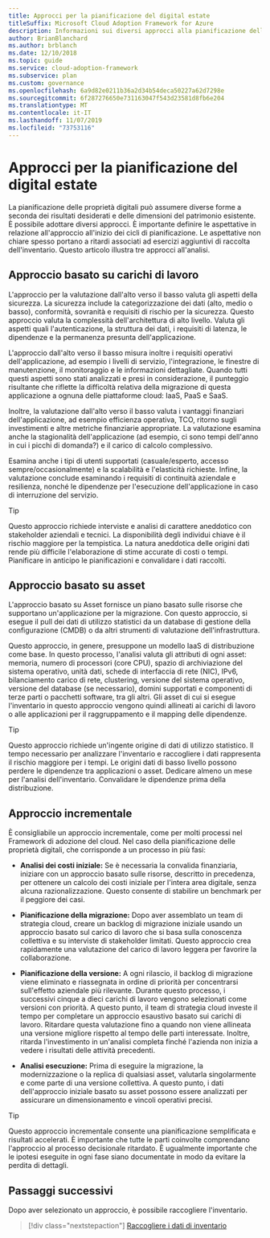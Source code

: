 ```yaml
---
title: Approcci per la pianificazione del digital estate
titleSuffix: Microsoft Cloud Adoption Framework for Azure
description: Informazioni sui diversi approcci alla pianificazione delle proprietà digitali.
author: BrianBlanchard
ms.author: brblanch
ms.date: 12/10/2018
ms.topic: guide
ms.service: cloud-adoption-framework
ms.subservice: plan
ms.custom: governance
ms.openlocfilehash: 6a9d82e0211b36a2d34b54deca50227a62d7298e
ms.sourcegitcommit: 6f287276650e731163047f543d23581d8fb6e204
ms.translationtype: MT
ms.contentlocale: it-IT
ms.lasthandoff: 11/07/2019
ms.locfileid: "73753116"
---
```

# <a name="approaches-to-digital-estate-planning"></a>Approcci per la pianificazione del digital estate

La pianificazione delle proprietà digitali può assumere diverse forme a seconda dei risultati desiderati e delle dimensioni del patrimonio esistente. È possibile adottare diversi approcci. È importante definire le aspettative in relazione all'approccio all'inizio dei cicli di pianificazione. Le aspettative non chiare spesso portano a ritardi associati ad esercizi aggiuntivi di raccolta dell'inventario. Questo articolo illustra tre approcci all'analisi.

## <a name="workload-driven-approach"></a>Approccio basato su carichi di lavoro

L'approccio per la valutazione dall'alto verso il basso valuta gli aspetti della sicurezza. La sicurezza include la categorizzazione dei dati (alto, medio o basso), conformità, sovranità e requisiti di rischio per la sicurezza. Questo approccio valuta la complessità dell'architettura di alto livello. Valuta gli aspetti quali l'autenticazione, la struttura dei dati, i requisiti di latenza, le dipendenze e la permanenza presunta dell'applicazione.

L'approccio dall'alto verso il basso misura inoltre i requisiti operativi dell'applicazione, ad esempio i livelli di servizio, l'integrazione, le finestre di manutenzione, il monitoraggio e le informazioni dettagliate. Quando tutti questi aspetti sono stati analizzati e presi in considerazione, il punteggio risultante che riflette la difficoltà relativa della migrazione di questa applicazione a ognuna delle piattaforme cloud: IaaS, PaaS e SaaS.

Inoltre, la valutazione dall'alto verso il basso valuta i vantaggi finanziari dell'applicazione, ad esempio efficienza operativa, TCO, ritorno sugli investimenti e altre metriche finanziarie appropriate. La valutazione esamina anche la stagionalità dell'applicazione (ad esempio, ci sono tempi dell'anno in cui i picchi di domanda?) e il carico di calcolo complessivo.

Esamina anche i tipi di utenti supportati (casuale/esperto, accesso sempre/occasionalmente) e la scalabilità e l'elasticità richieste. Infine, la valutazione conclude esaminando i requisiti di continuità aziendale e resilienza, nonché le dipendenze per l'esecuzione dell'applicazione in caso di interruzione del servizio.

> [!TIP]
> Questo approccio richiede interviste e analisi di carattere aneddotico con stakeholder aziendali e tecnici. La disponibilità degli individui chiave è il rischio maggiore per la tempistica. La natura aneddotica delle origini dati rende più difficile l'elaborazione di stime accurate di costi o tempi. Pianificare in anticipo le pianificazioni e convalidare i dati raccolti.

## <a name="asset-driven-approach"></a>Approccio basato su asset

L'approccio basato su Asset fornisce un piano basato sulle risorse che supportano un'applicazione per la migrazione. Con questo approccio, si esegue il pull dei dati di utilizzo statistici da un database di gestione della configurazione (CMDB) o da altri strumenti di valutazione dell'infrastruttura.

Questo approccio, in genere, presuppone un modello IaaS di distribuzione come base. In questo processo, l'analisi valuta gli attributi di ogni asset: memoria, numero di processori (core CPU), spazio di archiviazione del sistema operativo, unità dati, schede di interfaccia di rete (NIC), IPv6, bilanciamento carico di rete, clustering, versione del sistema operativo, versione del database (se necessario), domini supportati e componenti di terze parti o pacchetti software, tra gli altri. Gli asset di cui si esegue l'inventario in questo approccio vengono quindi allineati ai carichi di lavoro o alle applicazioni per il raggruppamento e il mapping delle dipendenze.

> [!TIP]
> Questo approccio richiede un'ingente origine di dati di utilizzo statistico. Il tempo necessario per analizzare l'inventario e raccogliere i dati rappresenta il rischio maggiore per i tempi. Le origini dati di basso livello possono perdere le dipendenze tra applicazioni o asset. Dedicare almeno un mese per l'analisi dell'inventario. Convalidare le dipendenze prima della distribuzione.

## <a name="incremental-approach"></a>Approccio incrementale

È consigliabile un approccio incrementale, come per molti processi nel Framework di adozione del cloud. Nel caso della pianificazione delle proprietà digitali, che corrisponde a un processo in più fasi:

- **Analisi dei costi iniziale:** Se è necessaria la convalida finanziaria, iniziare con un approccio basato sulle risorse, descritto in precedenza, per ottenere un calcolo dei costi iniziale per l'intera area digitale, senza alcuna razionalizzazione. Questo consente di stabilire un benchmark per il peggiore dei casi.

- **Pianificazione della migrazione:** Dopo aver assemblato un team di strategia cloud, creare un backlog di migrazione iniziale usando un approccio basato sul carico di lavoro che si basa sulla conoscenza collettiva e su interviste di stakeholder limitati. Questo approccio crea rapidamente una valutazione del carico di lavoro leggera per favorire la collaborazione.

- **Pianificazione della versione:** A ogni rilascio, il backlog di migrazione viene eliminato e riassegnata in ordine di priorità per concentrarsi sull'effetto aziendale più rilevante. Durante questo processo, i successivi cinque a dieci carichi di lavoro vengono selezionati come versioni con priorità. A questo punto, il team di strategia cloud investe il tempo per completare un approccio esaustivo basato sui carichi di lavoro. Ritardare questa valutazione fino a quando non viene allineata una versione migliore rispetto al tempo delle parti interessate. Inoltre, ritarda l'investimento in un'analisi completa finché l'azienda non inizia a vedere i risultati delle attività precedenti.

- **Analisi esecuzione:** Prima di eseguire la migrazione, la modernizzazione o la replica di qualsiasi asset, valutarla singolarmente e come parte di una versione collettiva. A questo punto, i dati dell'approccio iniziale basato su asset possono essere analizzati per assicurare un dimensionamento e vincoli operativi precisi.

> [!TIP]
> Questo approccio incrementale consente una pianificazione semplificata e risultati accelerati. È importante che tutte le parti coinvolte comprendano l'approccio al processo decisionale ritardato. È ugualmente importante che le ipotesi eseguite in ogni fase siano documentate in modo da evitare la perdita di dettagli.

## <a name="next-steps"></a>Passaggi successivi

Dopo aver selezionato un approccio, è possibile raccogliere l'inventario.

> [!div class="nextstepaction"]
> [Raccogliere i dati di inventario](./inventory.md)
